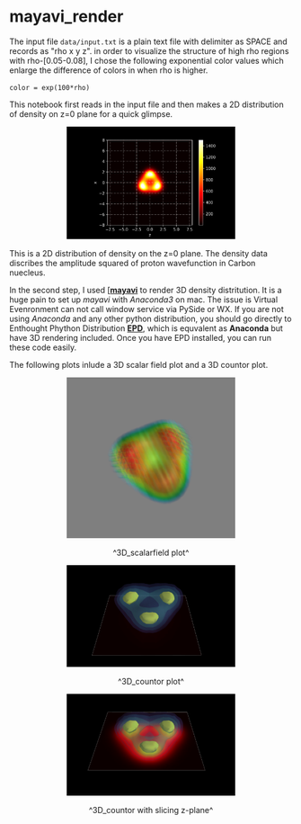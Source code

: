 # mayavi_render
The input file ```data/input.txt``` is a plain text file with delimiter as SPACE and records as "rho x y z". in order to visualize the structure of high rho regions with rho-[0.05-0.08], I chose the following exponential color values which enlarge the difference of colors in when rho is higher.
```
color = exp(100*rho)
```

This notebook first reads in the input file and then makes a 2D distribution of density on z=0 plane for a quick glimpse.
<p align="center">
<img src="plot/2D_centerslice.png" width="300">
</p>
This is a 2D distribution of density on the z=0 plane. The density data discribes the amplitude squared of proton wavefunction in Carbon nuecleus.

In the second step, I used [[**mayavi**](http://docs.enthought.com/mayavi/mayavi/) to render 3D density distritution. It is a huge pain to set up *mayavi* with *Anaconda3* on mac. The issue is Virtual Evenronment can not call window service via PySide or WX. If you are not using *Anaconda* and any other python distribution, you should go directly to Enthought Phython Distribution [**EPD**](https://www.enthought.com), which is equvalent as **Anaconda** but have 3D rendering included. Once you have EPD installed, you can run these code easily.


The following plots inlude a 3D scalar field plot and a 3D countor plot.

<p align="center">
<img src="plot/3D_scalarfield.png" width="300">
</p>
<p align="center">
^3D_scalarfield plot^
</p>


<p align="center">
<img src="plot/3D_countor1.png" width="300">
</p>
<p align="center">
^3D_countor plot^
</p>

<p align="center">
<img src="plot/3D_countor2.png" width="300">
</p>
<p align="center">
^3D_countor with slicing z-plane^
</p>


